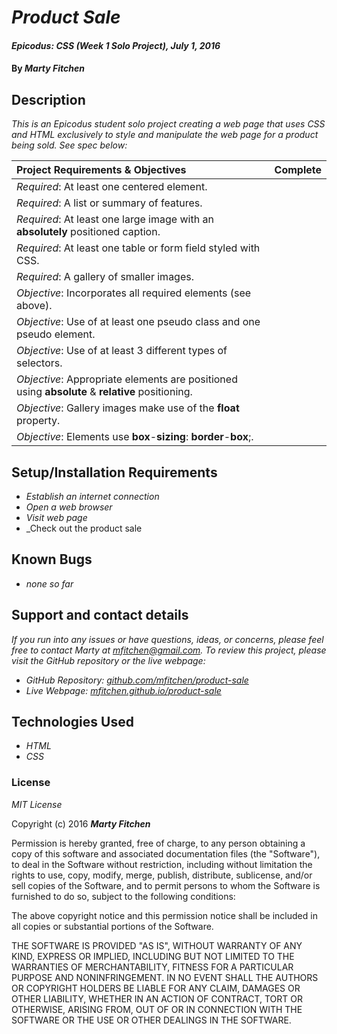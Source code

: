 # _Product Sale_

#### _Epicodus: CSS (Week 1 Solo Project), July 1, 2016_

#### By _**Marty Fitchen**_

## Description

_This is an Epicodus student solo project creating a web page that uses CSS and HTML exclusively to style and manipulate the web page for a product being sold. See spec below:_

Project Requirements & Objectives  | Complete
:------------- | ------------- |
*Required*: At least one centered element. |
*Required*: A list or summary of features. |
*Required*: At least one large image with an **absolutely** positioned caption. |
*Required*: At least one table or form field styled with CSS. |
*Required*: A gallery of smaller images. |
*Objective*: Incorporates all required elements (see above). |
*Objective*: Use of at least one pseudo class and one pseudo element. |
*Objective*: Use of at least 3 different types of selectors. |
*Objective*: Appropriate elements are positioned using **absolute** & **relative** positioning. |
*Objective*: Gallery images make use of the **float** property. |
*Objective*: Elements use **box**-**sizing**: **border**-**box**;. |

## Setup/Installation Requirements

* _Establish an internet connection_
* _Open a web browser_
* _Visit web page_
* _Check out the product sale

## Known Bugs

* _none so far_

## Support and contact details

_If you run into any issues or have questions, ideas, or concerns, please feel free to contact Marty at <a href="mailto:mfitchen@gmail.com">mfitchen@gmail.com</a>._
_To review this project, please visit the GitHub repository or the live webpage:_

* _GitHub Repository: <a href="https://github.com/mfitchen/product-sale">github.com/mfitchen/product-sale</a>_
* _Live Webpage: <a href="https://mfitchen.github.io/product-sale">mfitchen.github.io/product-sale</a>_

## Technologies Used

* _HTML_
* _CSS_

### License

*MIT License*

Copyright (c) 2016 **_Marty Fitchen_**

Permission is hereby granted, free of charge, to any person obtaining a copy of this software and associated documentation files (the "Software"), to deal in the Software without restriction, including without limitation the rights to use, copy, modify, merge, publish, distribute, sublicense, and/or sell copies of the Software, and to permit persons to whom the Software is furnished to do so, subject to the following conditions:

The above copyright notice and this permission notice shall be included in all copies or substantial portions of the Software.

THE SOFTWARE IS PROVIDED "AS IS", WITHOUT WARRANTY OF ANY KIND, EXPRESS OR IMPLIED, INCLUDING BUT NOT LIMITED TO THE WARRANTIES OF MERCHANTABILITY, FITNESS FOR A PARTICULAR PURPOSE AND NONINFRINGEMENT. IN NO EVENT SHALL THE AUTHORS OR COPYRIGHT HOLDERS BE LIABLE FOR ANY CLAIM, DAMAGES OR OTHER LIABILITY, WHETHER IN AN ACTION OF CONTRACT, TORT OR OTHERWISE, ARISING FROM, OUT OF OR IN CONNECTION WITH THE SOFTWARE OR THE USE OR OTHER DEALINGS IN THE SOFTWARE.
